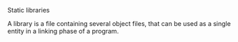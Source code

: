 Static libraries

A library is a file containing several object files, that can be used as a single 
entity in a linking phase of a program.
